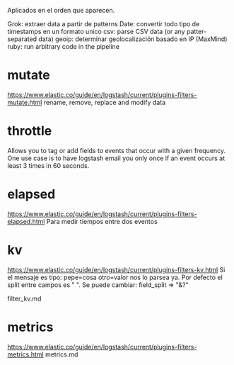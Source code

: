 Aplicados en el orden que aparecen.

Grok: extraer data a partir de patterns
Date: convertir todo tipo de timestamps en un formato unico
csv: parse CSV data (or any patter-separated data)
geoip: determinar geolocalización basado en IP (MaxMind)
ruby: run arbitrary code in the pipeline

# mutate
https://www.elastic.co/guide/en/logstash/current/plugins-filters-mutate.html
rename, remove, replace and modify data

# throttle
Allows you to tag or add fields to events that occur with a given frequency. One use case is to have logstash email you only once if an event occurs at least 3 times in 60 seconds.


# elapsed
https://www.elastic.co/guide/en/logstash/current/plugins-filters-elapsed.html
Para medir tiempos entre dos eventos

# kv
https://www.elastic.co/guide/en/logstash/current/plugins-filters-kv.html
Si el mensaje es tipo: pepe=cosa otro=valor nos lo parsea ya.
Por defecto el split entre campos es " ".
Se puede cambiar: field_split => "&?"

filter_kv.md


# metrics
https://www.elastic.co/guide/en/logstash/current/plugins-filters-metrics.html
metrics.md
